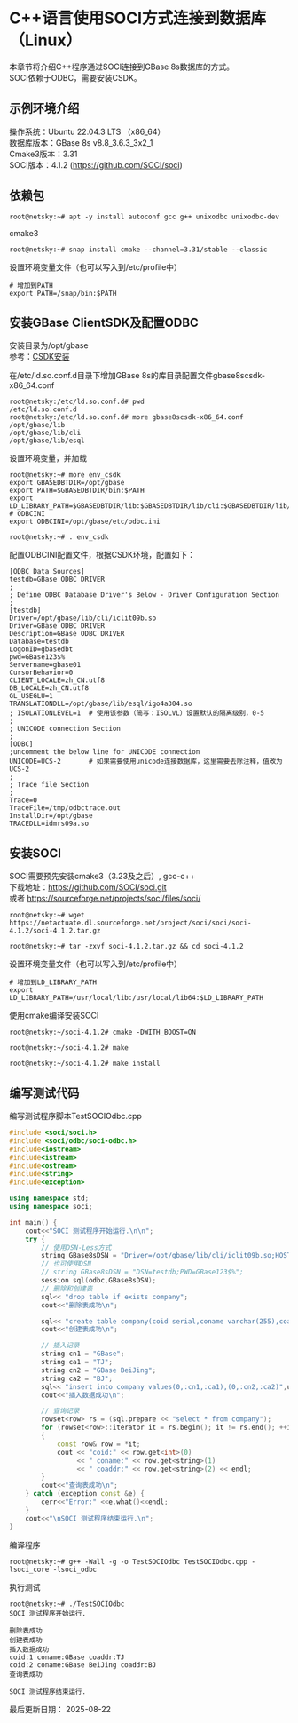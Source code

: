 # C++语言使用SOCI方式连接到数据库（Linux）  
本章节将介绍C++程序通过SOCI连接到GBase 8s数据库的方式。  
SOCI依赖于ODBC，需要安装CSDK。  

## 示例环境介绍  
操作系统：Ubuntu 22.04.3 LTS （x86_64）  
数据库版本：GBase 8s v8.8_3.6.3_3x2_1  
Cmake3版本：3.31  
SOCI版本：4.1.2 (https://github.com/SOCI/soci)  

## 依赖包  
```text
root@netsky:~# apt -y install autoconf gcc g++ unixodbc unixodbc-dev
```
cmake3  
```text
root@netsky:~# snap install cmake --channel=3.31/stable --classic
```
设置环境变量文件（也可以写入到/etc/profile中）  
```shell
# 增加到PATH
export PATH=/snap/bin:$PATH
```

## 安装GBase ClientSDK及配置ODBC  
安装目录为/opt/gbase  
参考：[CSDK安装](../../02_Install/02_CSDK_Lnx.html "CSDK安装")  

在/etc/ld.so.conf.d目录下增加GBase 8s的库目录配置文件gbase8scsdk-x86_64.conf  
```text
root@netsky:/etc/ld.so.conf.d# pwd
/etc/ld.so.conf.d
root@netsky:/etc/ld.so.conf.d# more gbase8scsdk-x86_64.conf
/opt/gbase/lib
/opt/gbase/lib/cli
/opt/gbase/lib/esql
```

设置环境变量，并加载  
```shell
root@netsky:~# more env_csdk
export GBASEDBTDIR=/opt/gbase
export PATH=$GBASEDBTDIR/bin:$PATH
export LD_LIBRARY_PATH=$GBASEDBTDIR/lib:$GBASEDBTDIR/lib/cli:$GBASEDBTDIR/lib/esql:$LD_LIBRARY_PATH
# ODBCINI
export ODBCINI=/opt/gbase/etc/odbc.ini

root@netsky:~# . env_csdk
```

配置ODBCINI配置文件，根据CSDK环境，配置如下：  
```text
[ODBC Data Sources]
testdb=GBase ODBC DRIVER
;
; Define ODBC Database Driver's Below - Driver Configuration Section
;
[testdb]
Driver=/opt/gbase/lib/cli/iclit09b.so
Driver=GBase ODBC DRIVER
Description=GBase ODBC DRIVER
Database=testdb
LogonID=gbasedbt
pwd=GBase123$%
Servername=gbase01
CursorBehavior=0
CLIENT_LOCALE=zh_CN.utf8
DB_LOCALE=zh_CN.utf8
GL_USEGLU=1
TRANSLATIONDLL=/opt/gbase/lib/esql/igo4a304.so
; ISOLATIONLEVEL=1	# 使用该参数（简写：ISOLVL）设置默认的隔离级别，0-5
;
; UNICODE connection Section
;
[ODBC]
;uncomment the below line for UNICODE connection
UNICODE=UCS-2		# 如果需要使用unicode连接数据库，这里需要去除注释，值改为UCS-2
;
; Trace file Section
;
Trace=0
TraceFile=/tmp/odbctrace.out
InstallDir=/opt/gbase
TRACEDLL=idmrs09a.so
```

## 安装SOCI  
SOCI需要预先安装cmake3（3.23及之后）, gcc-c++   
下载地址：https://github.com/SOCI/soci.git  
或者 https://sourceforge.net/projects/soci/files/soci/   
```text
root@netsky:~# wget https://netactuate.dl.sourceforge.net/project/soci/soci/soci-4.1.2/soci-4.1.2.tar.gz

root@netsky:~# tar -zxvf soci-4.1.2.tar.gz && cd soci-4.1.2
```

设置环境变量文件（也可以写入到/etc/profile中）  
```shell
# 增加到LD_LIBRARY_PATH
export LD_LIBRARY_PATH=/usr/local/lib:/usr/local/lib64:$LD_LIBRARY_PATH
```

使用cmake编译安装SOCI  
```text
root@netsky:~/soci-4.1.2# cmake -DWITH_BOOST=ON

root@netsky:~/soci-4.1.2# make

root@netsky:~/soci-4.1.2# make install
```

## 编写测试代码  
编写测试程序脚本TestSOCIOdbc.cpp  
```cpp
#include <soci/soci.h>
#include <soci/odbc/soci-odbc.h>
#include<iostream>
#include<istream>
#include<ostream>
#include<string>
#include<exception>

using namespace std;
using namespace soci;

int main() {
    cout<<"SOCI 测试程序开始运行.\n\n";
    try {
        // 使用DSN-Less方式
        string GBase8sDSN = "Driver=/opt/gbase/lib/cli/iclit09b.so;HOST=192.168.0.212;SERV=13633;PROT=onsoctcp;SRVR=gbase01;DB=testdb;UID=gbasedbt;PWD=GBase123$%;DLOC=zh_CN.utf8;CLOC=zh_CN.utf8";
        // 也可使用DSN
        // string GBase8sDSN = "DSN=testdb;PWD=GBase123$%";
        session sql(odbc,GBase8sDSN);
        // 删除和创建表
        sql<< "drop table if exists company";
        cout<<"删除表成功\n";

        sql<< "create table company(coid serial,coname varchar(255),coaddr varchar(255), primary key(coid))";
        cout<<"创建表成功\n";

        // 插入记录
        string cn1 = "GBase";
        string ca1 = "TJ";
        string cn2 = "GBase BeiJing";
        string ca2 = "BJ";
        sql<< "insert into company values(0,:cn1,:ca1),(0,:cn2,:ca2)",use(cn1), use(ca1),use(cn2),use(ca2);
        cout<<"插入数据成功\n";

        // 查询记录
        rowset<row> rs = (sql.prepare << "select * from company");
        for (rowset<row>::iterator it = rs.begin(); it != rs.end(); ++it)
        {
            const row& row = *it;
            cout << "coid:" << row.get<int>(0)
                 << " coname:" << row.get<string>(1)
                 << " coaddr:" << row.get<string>(2) << endl;
        }
        cout<<"查询表成功\n";
    } catch (exception const &e) {
        cerr<<"Error:" <<e.what()<<endl;
    }
    cout<<"\nSOCI 测试程序结束运行.\n";
}
```

编译程序  
```text
root@netsky:~# g++ -Wall -g -o TestSOCIOdbc TestSOCIOdbc.cpp -lsoci_core -lsoci_odbc
```

执行测试  
```text
root@netsky:~# ./TestSOCIOdbc
SOCI 测试程序开始运行.

删除表成功
创建表成功
插入数据成功
coid:1 coname:GBase coaddr:TJ
coid:2 coname:GBase BeiJing coaddr:BJ
查询表成功

SOCI 测试程序结束运行.
```

最后更新日期： 2025-08-22  
